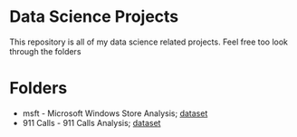 # Data Science Projects 

This repository is all of my data science related projects. Feel free too look through the folders 

# Folders 

* msft - Microsoft Windows Store Analysis; [dataset](https://www.kaggle.com/vishnuvarthanrao/windows-store)
* 911 Calls - 911 Calls Analysis; [dataset](https://www.kaggle.com/mchirico/montcoalert)
